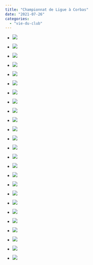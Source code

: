 ```yaml
---
title: "Championnat de Ligue à Corbas"
date: "2021-07-26"
categories: 
  - "vie-du-club"
---
```


- ![](/wordpress-uploads/2021/07/anto-corbas-5.jpg)
    
- ![](/wordpress-uploads/2021/07/WhatsApp-Image-2021-06-26-at-10.58.40-1-1024x576.jpeg)
    
- ![](/wordpress-uploads/2021/07/WhatsApp-Image-2021-06-26-at-10.58.46-1-1024x768.jpeg)
    
- ![](/wordpress-uploads/2021/07/WhatsApp-Image-2021-06-26-at-15.25.36-1-1024x576.jpeg)
    
- ![](/wordpress-uploads/2021/07/WhatsApp-Image-2021-06-26-at-18.10.35-1-1024x576.jpeg)
    
- ![](/wordpress-uploads/2021/07/WhatsApp-Image-2021-06-26-at-18.11.41-1-1024x768.jpeg)
    
- ![](/wordpress-uploads/2021/07/WhatsApp-Image-2021-06-26-at-18.16.49-1-1024x576.jpeg)
    
- ![](/wordpress-uploads/2021/07/WhatsApp-Image-2021-06-26-at-18.19.07-1-1024x768.jpeg)
    
- ![](/wordpress-uploads/2021/07/WhatsApp-Image-2021-06-26-at-18.19.51-1-1024x768.jpeg)
    
- ![](/wordpress-uploads/2021/07/WhatsApp-Image-2021-06-26-at-20.54.16-1-577x1024.jpeg)
    
- ![](/wordpress-uploads/2021/07/WhatsApp-Image-2021-06-26-at-20.54.44-1-577x1024.jpeg)
    
- ![](/wordpress-uploads/2021/07/WhatsApp-Image-2021-06-27-at-16.03.05-1-1024x576.jpeg)
    
- ![](/wordpress-uploads/2021/07/WhatsApp-Image-2021-06-27-at-18.11.42-1-1024x576.jpeg)
    
- ![](/wordpress-uploads/2021/07/WhatsApp-Image-2021-06-27-at-18.11.54-1-1024x576.jpeg)
    
- ![](/wordpress-uploads/2021/07/WhatsApp-Image-2021-07-26-at-14.04.25-3.jpeg)
    
- ![](/wordpress-uploads/2021/07/WhatsApp-Image-2021-07-26-at-14.04.29-3.jpeg)
    
- ![](/wordpress-uploads/2021/07/WhatsApp-Image-2021-07-26-at-14.04.30-1-3.jpeg)
    
- ![](/wordpress-uploads/2021/07/WhatsApp-Image-2021-07-26-at-14.04.30-2-3.jpeg)
    
- ![](/wordpress-uploads/2021/07/WhatsApp-Image-2021-07-26-at-14.04.30-3-3.jpeg)
    
- ![](/wordpress-uploads/2021/07/WhatsApp-Image-2021-07-26-at-14.04.30-6.jpeg)
    
- ![](/wordpress-uploads/2021/07/WhatsApp-Image-2021-07-26-at-14.04.31-1-3.jpeg)
    
- ![](/wordpress-uploads/2021/07/WhatsApp-Image-2021-07-26-at-14.04.31-2-3.jpeg)
    
- ![](/wordpress-uploads/2021/07/WhatsApp-Image-2021-07-26-at-14.04.31-3-3.jpeg)
    
- ![](/wordpress-uploads/2021/07/WhatsApp-Image-2021-07-26-at-14.04.31-6.jpeg)
    
- ![](/wordpress-uploads/2021/07/WhatsApp-Image-2021-07-26-at-14.04.32.jpeg)
